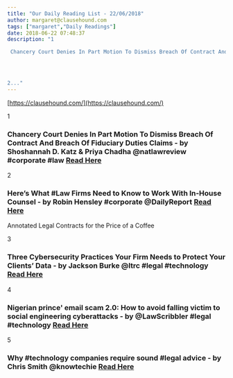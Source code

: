 ```yaml
---
title: "Our Daily Reading List - 22/06/2018"
author: margaret@clausehound.com
tags: ["margaret","Daily Readings"]
date: 2018-06-22 07:48:37
description: "1

 Chancery Court Denies In Part Motion To Dismiss Breach Of Contract And Breach Of Fiduciary Duties Claims - by Shoshannah D. Katz & Priya Chadha @natlawreview #corporate #law Read Here

 


2..."
---
```


[https://clausehound.com/](https://clausehound.com/)

1

###  Chancery Court Denies In Part Motion To Dismiss Breach Of Contract And Breach Of Fiduciary Duties Claims - by Shoshannah D. Katz & Priya Chadha @natlawreview #corporate #law [Read Here](https://www.natlawreview.com/article/chancery-court-denies-part-motion-to-dismiss-breach-contract-and-breach-fiduciary)

 

2

###  Here’s What #Law Firms Need to Know to Work With In-House Counsel - by Robin Hensley #corporate @DailyReport [Read Here](https://www.law.com/dailyreportonline/2018/06/15/heres-what-law-firms-need-to-know-to-work-with-in-house-counsel/)

Annotated Legal Contracts
for the Price of a Coffee

3

###  Three Cybersecurity Practices Your Firm Needs to Protect Your Clients’ Data - by Jackson Burke @ltrc #legal #technology [Read Here](http://www.lawtechnologytoday.org/2018/06/three-cybersecurity-practices/)

 

4

###  Nigerian prince' email scam 2.0: How to avoid falling victim to social engineering cyberattacks - by @LawScribbler #legal #technology [Read Here](http://www.abajournal.com/news/article/nigerian_prince_email_scam_2.0_how_to_avoid_falling_victim_to_social_engine)

 

5

###  Why #technology companies require sound #legal advice - by Chris Smith @knowtechie [Read Here](https://knowtechie.com/why-technology-companies-require-sound-legal-advice/)

 
